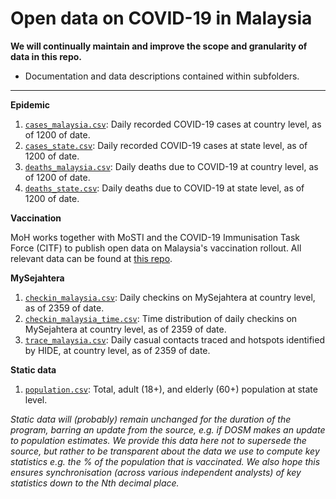 # Open data on COVID-19 in Malaysia

**We will continually maintain and improve the scope and granularity of data in this repo.**
+ Documentation and data descriptions contained within subfolders. 

---

**Epidemic**

1) [`cases_malaysia.csv`](/epidemic/cases_malaysia.csv): Daily recorded COVID-19 cases at country level, as of 1200 of date.
2) [`cases_state.csv`](/epidemic/cases_state.csv): Daily recorded COVID-19 cases at state level, as of 1200 of date.
3) [`deaths_malaysia.csv`](/epidemic/deaths_malaysia.csv): Daily deaths due to COVID-19 at country level, as of 1200 of date.
2) [`deaths_state.csv`](/epidemic/deaths_state.csv): Daily deaths due to COVID-19 at state level, as of 1200 of date.

**Vaccination**

MoH works together with MoSTI and the COVID-19 Immunisation Task Force (CITF) to publish open data on Malaysia's vaccination rollout. All relevant data can be found at [this repo](https://github.com/CITF-Malaysia/citf-public).

**MySejahtera**

1) [`checkin_malaysia.csv`](/epidemic/checkin_malaysia.csv): Daily checkins on MySejahtera at country level, as of 2359 of date.
2) [`checkin_malaysia_time.csv`](/epidemic/checkin_malaysia_time.csv): Time distribution of daily checkins on MySejahtera at country level, as of 2359 of date.
3) [`trace_malaysia.csv`](/epidemic/trace_malaysia.csv): Daily casual contacts traced and hotspots identified by HIDE, at country level, as of 2359 of date.

**Static data**

1) [`population.csv`](/static/population.csv): Total, adult (18+), and elderly (60+) population at state level.

_Static data will (probably) remain unchanged for the duration of the program, barring an update from the source, e.g. if DOSM makes an update to population estimates. We provide this data here not to supersede the source, but rather to be transparent about the data we use to compute key statistics e.g. the % of the population that is vaccinated. We also hope this ensures synchronisation (across various independent analysts) of key statistics down to the Nth decimal place._
